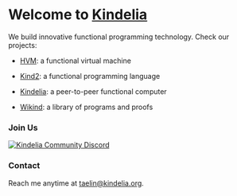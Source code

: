 # Welcome to [Kindelia](http://kindelia.org/)

We build innovative functional programming technology. Check our projects:

- [HVM](https://github.com/kindelia/hvm): a functional virtual machine

- [Kind2](https://github.com/kindelia/kind2): a functional programming language

- [Kindelia](https://github.com/kindelia/kindelia): a peer-to-peer functional computer

- [Wikind](https://github.com/kindelia/wikind): a library of programs and proofs

### Join Us

[![Kindelia Community Discord](https://img.shields.io/discord/912426566838013994.svg?label=Discord&logo=Discord&colorB=7289da&style=for-the-badge)](https://discord.gg/Kindelia)

### Contact

Reach me anytime at <taelin@kindelia.org>.
